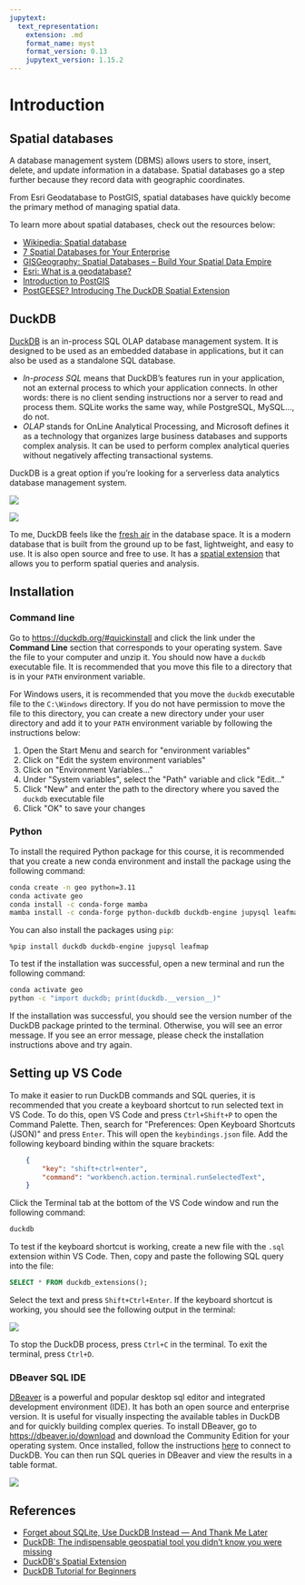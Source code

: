 ```yaml
---
jupytext:
  text_representation:
    extension: .md
    format_name: myst
    format_version: 0.13
    jupytext_version: 1.15.2
---
```


# Introduction

## Spatial databases

A database management system (DBMS) allows users to store, insert, delete, and update information in a database. Spatial databases go a step further because they record data with geographic coordinates.

From Esri Geodatabase to PostGIS, spatial databases have quickly become the primary method of managing spatial data.

To learn more about spatial databases, check out the resources below:

- [Wikipedia: Spatial database](https://en.wikipedia.org/wiki/Spatial_database)
- [7 Spatial Databases for Your Enterprise](https://engage.safe.com/blog/2021/11/7-spatial-databases-enterprise)
- [GISGeography: Spatial Databases – Build Your Spatial Data Empire](https://gisgeography.com/spatial-databases/)
- [Esri: What is a geodatabase?](https://pro.arcgis.com/en/pro-app/latest/help/data/geodatabases/overview/what-is-a-geodatabase-.htm)
- [Introduction to PostGIS](https://postgis.net/workshops/postgis-intro)
- [PostGEESE? Introducing The DuckDB Spatial Extension](https://duckdb.org/2023/04/28/spatial.html)

## DuckDB

[DuckDB](https://duckdb.org) is an in-process SQL OLAP database management system. It is designed to be used as an embedded database in applications, but it can also be used as a standalone SQL database.

* _In-process SQL_ means that DuckDB’s features run in your application, not an external process to which your application connects. In other words: there is no client sending instructions nor a server to read and process them. SQLite works the same way, while PostgreSQL, MySQL…, do not.
* _OLAP_ stands for OnLine Analytical Processing, and Microsoft defines it as a technology that organizes large business databases and supports complex analysis. It can be used to perform complex analytical queries without negatively affecting transactional systems. 

DuckDB is a great option if you’re looking for a serverless data analytics database management system. 

![](https://i.imgur.com/BEDGstx.png)

![](https://i.imgur.com/mFpqp5I.png)

To me, DuckDB feels like the [fresh air](https://tenor.com/view/breeze-nicolas-cage-con-air-smile-gif-14443307) in the database space. It is a modern database that is built from the ground up to be fast, lightweight, and easy to use. It is also open source and free to use. It has a [spatial extension](https://duckdb.org/docs/extensions/spatial.html) that allows you to perform spatial queries and analysis.

## Installation

### Command line

Go to <https://duckdb.org/#quickinstall> and click the link under the **Command Line** section that corresponds to your operating system. Save the file to your computer and unzip it. You should now have a `duckdb` executable file. It is recommended that you move this file to a directory that is in your `PATH` environment variable.

For Windows users, it is recommended that you move the `duckdb` executable file to the `C:\Windows` directory. If you do not have permission to move the file to this directory, you can create a new directory under your user directory and add it to your `PATH` environment variable by following the instructions below:

1. Open the Start Menu and search for "environment variables"
2. Click on "Edit the system environment variables"
3. Click on "Environment Variables..."
4. Under "System variables", select the "Path" variable and click "Edit..."
5. Click "New" and enter the path to the directory where you saved the `duckdb` executable file
6. Click "OK" to save your changes

### Python

To install the required Python package for this course, it is recommended that you create a new conda environment and install the package using the following command:

```bash
conda create -n geo python=3.11
conda activate geo
conda install -c conda-forge mamba
mamba install -c conda-forge python-duckdb duckdb-engine jupysql leafmap
```

You can also install the packages using `pip`:

```{code-cell}
%pip install duckdb duckdb-engine jupysql leafmap
```

To test if the installation was successful, open a new terminal and run the following command:

```bash
conda activate geo
python -c "import duckdb; print(duckdb.__version__)"
```

If the installation was successful, you should see the version number of the DuckDB package printed to the terminal. Otherwise, you will see an error message. If you see an error message, please check the installation instructions above and try again.

## Setting up VS Code

To make it easier to run DuckDB commands and SQL queries, it is recommended that you create a keyboard shortcut to run selected text in VS Code. To do this, open VS Code and press `Ctrl+Shift+P` to open the Command Palette. Then, search for "Preferences: Open Keyboard Shortcuts (JSON)" and press `Enter`. This will open the `keybindings.json` file. Add the following keyboard binding within the square brackets:

```json
    {
        "key": "shift+ctrl+enter",
        "command": "workbench.action.terminal.runSelectedText",
    }
```

Click the Terminal tab at the bottom of the VS Code window and run the following command:

```bash
duckdb
```

To test if the keyboard shortcut is working, create a new file with the `.sql` extension within VS Code. Then, copy and paste the following SQL query into the file:

```sql
SELECT * FROM duckdb_extensions();
```

Select the text and press `Shift+Ctrl+Enter`. If the keyboard shortcut is working, you should see the following output in the terminal:

![](https://i.imgur.com/5mGW8hj.png)

To stop the DuckDB process, press `Ctrl+C` in the terminal. To exit the terminal, press `Ctrl+D`.

### DBeaver SQL IDE

[DBeaver](https://dbeaver.io) is a powerful and popular desktop sql editor and integrated development environment (IDE). It has both an open source and enterprise version. It is useful for visually inspecting the available tables in DuckDB and for quickly building complex queries. To install DBeaver, go to <https://dbeaver.io/download> and download the Community Edition for your operating system. Once installed, follow the instructions [here](https://duckdb.org/docs/guides/sql_editors/dbeaver.html) to connect to DuckDB. You can then run SQL queries in DBeaver and view the results in a table format.

![](https://i.imgur.com/59clo36.png)

## References

- [Forget about SQLite, Use DuckDB Instead — And Thank Me Later](https://towardsdatascience.com/forget-about-sqlite-use-duckdb-instead-and-thank-me-later-df76ee9bb777)
- [DuckDB: The indispensable geospatial tool you didn’t know you were missing](https://medium.com/radiant-earth-insights/duckdb-the-indispensable-geospatial-tool-you-didnt-know-you-were-missing-5fe11c5633e5)
- [DuckDB's Spatial Extension](https://tech.marksblogg.com/duckdb-gis-spatial-extension.html)
- [DuckDB Tutorial for Beginners](https://motherduck.com/blog/duckdb-tutorial-for-beginners/)
